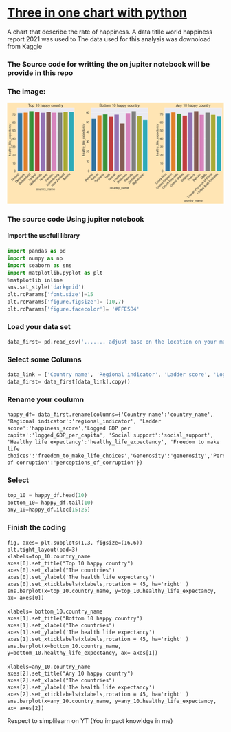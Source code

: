 # [Three in one chart with python](https://popecollins.github.io/Three-in-one-chart-with-python/)
A chart that describe the rate of happiness. 
A data titlle world happiness report 2021 was used to 
The data used for this analysis was downoload from Kaggle 
### The Source code for writting the on jupiter notebook will be provide in this repo

### The image:
![alt text](https://github.com/PopeCollins/Three-in-one-chart-with-python/blob/main/top%2010.png)


### The source code Using jupiter notebook
#### Import the usefull library
```python
import pandas as pd
import numpy as np
import seaborn as sns
import matplotlib.pyplot as plt
%matplotlib inline
sns.set_style('darkgrid')
plt.rcParams['font.size']=15
plt.rcParams['figure.figsize']= (10,7)
plt.rcParams['figure.facecolor']= '#FFE5B4'
```


### Load your data set
```python
data_first= pd.read_csv('....... adjust base on the location on your machine ....world-happiness-report-2021.csv')
```
### Select some Columns
```python
data_link = ['Country name', 'Regional indicator', 'Ladder score', 'Logged GDP per capita', 'Social support', 'Healthy life expectancy','Freedom to make life choices','Generosity','Perceptions of corruption']
data_first= data_first[data_link].copy()
```

### Rename your coulumn
```pyhton
happy_df= data_first.rename(columns={'Country name':'country_name', 'Regional indicator':'regional_indicator', 'Ladder score':'happiness_score','Logged GDP per capita':'logged_GDP_per_capita', 'Social support':'social_support', 'Healthy life expectancy':'healthy_life_expectancy', 'Freedom to make life choices':'freedom_to_make_life_choices','Generosity':'generosity','Perceptions of corruption':'perceptions_of_corruption'})
```
### Select
```python
top_10 = happy_df.head(10)
bottom_10= happy_df.tail(10)
any_10=happy_df.iloc[15:25]
```
### Finish the coding
```pyhton
fig, axes= plt.subplots(1,3, figsize=(16,6))
plt.tight_layout(pad=3)
xlabels=top_10.country_name
axes[0].set_title("Top 10 happy country")
axes[0].set_xlabel("The countries")
axes[0].set_ylabel('The health life expectancy')
axes[0].set_xticklabels(xlabels,rotation = 45, ha='right' )
sns.barplot(x=top_10.country_name, y=top_10.healthy_life_expectancy, ax= axes[0])

xlabels= bottom_10.country_name
axes[1].set_title("Bottom 10 happy country")
axes[1].set_xlabel("The countries")
axes[1].set_ylabel('The health life expectancy')
axes[1].set_xticklabels(xlabels,rotation = 45, ha='right' )
sns.barplot(x=bottom_10.country_name, y=bottom_10.healthy_life_expectancy, ax= axes[1])

xlabels=any_10.country_name
axes[2].set_title("Any 10 happy country")
axes[2].set_xlabel("The countries")
axes[2].set_ylabel('The health life expectancy')
axes[2].set_xticklabels(xlabels,rotation = 45, ha='right' )
sns.barplot(x=any_10.country_name, y=any_10.healthy_life_expectancy, ax= axes[2])
```

Respect to simplilearn on YT (You impact knowldge in me)
